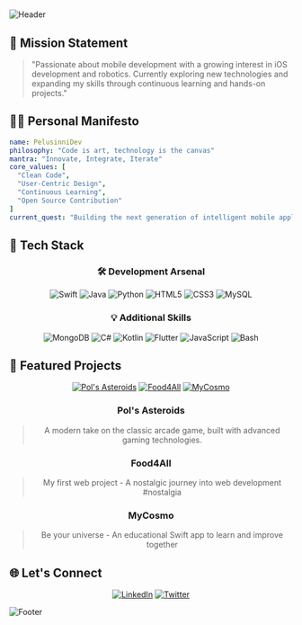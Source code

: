 # <div align="center">

![Header](https://capsule-render.vercel.app/api?type=waving&color=0:000000,100:4F4F4F&height=200&section=header&text=PelusinniDev&fontSize=60&animation=fadeIn&fontColor=ffffff&fontAlignY=35&desc=🚀%20Crafting%20the%20Future%20of%20Mobile%20Experiences%20|%20🤖%20AI%20Innovator%20|%20☁️%20Cloud%20Architect&descAlignY=55&descAlign=50)

</div>

## 🎯 Mission Statement

> "Passionate about mobile development with a growing interest in iOS development and robotics. Currently exploring new technologies and expanding my skills through continuous learning and hands-on projects."

## 🧑‍🚀 Personal Manifesto

```yaml
name: PelusinniDev
philosophy: "Code is art, technology is the canvas"
mantra: "Innovate, Integrate, Iterate"
core_values: [
  "Clean Code",
  "User-Centric Design",
  "Continuous Learning",
  "Open Source Contribution"
]
current_quest: "Building the next generation of intelligent mobile applications"
```

## 🌟 Tech Stack

<div align="center">

### 🛠️ Development Arsenal
![Swift](https://img.shields.io/badge/Swift-FA7343?style=for-the-badge&logo=swift&logoColor=white)
![Java](https://img.shields.io/badge/Java-ED8B00?style=for-the-badge&logo=openjdk&logoColor=white)
![Python](https://img.shields.io/badge/Python-3776AB?style=for-the-badge&logo=python&logoColor=white)
![HTML5](https://img.shields.io/badge/HTML5-E34F26?style=for-the-badge&logo=html5&logoColor=white)
![CSS3](https://img.shields.io/badge/CSS3-1572B6?style=for-the-badge&logo=css3&logoColor=white)
![MySQL](https://img.shields.io/badge/MySQL-4479A1?style=for-the-badge&logo=mysql&logoColor=white)

### 💡 Additional Skills
![MongoDB](https://img.shields.io/badge/MongoDB-47A248?style=for-the-badge&logo=mongodb&logoColor=white)
![C#](https://img.shields.io/badge/C%23-239120?style=for-the-badge&logo=c-sharp&logoColor=white)
![Kotlin](https://img.shields.io/badge/Kotlin-7F52FF?style=for-the-badge&logo=kotlin&logoColor=white)
![Flutter](https://img.shields.io/badge/Flutter-02569B?style=for-the-badge&logo=flutter&logoColor=white)
![JavaScript](https://img.shields.io/badge/JavaScript-F7DF1E?style=for-the-badge&logo=javascript&logoColor=black)
![Bash](https://img.shields.io/badge/Bash-4EAA25?style=for-the-badge&logo=gnu-bash&logoColor=white)

</div>

## 🚀 Featured Projects

<div align="center">

[![Pol's Asteroids](https://img.shields.io/badge/🛸_Pol's_Asteroids-4F4F4F?style=for-the-badge)](https://github.com/pelusinnidev/Pols-Asteroids)
[![Food4All](https://img.shields.io/badge/🍽️_Food4All-4F4F4F?style=for-the-badge)](https://github.com/pelusinnidev/LaSalle---DAM-M04---Food4All)
[![MyCosmo](https://img.shields.io/badge/🌌_MyCosmo-4F4F4F?style=for-the-badge)](https://github.com/pelusinnidev/MyCosmo)

### Pol's Asteroids
> A modern take on the classic arcade game, built with advanced gaming technologies.

### Food4All
> My first web project - A nostalgic journey into web development #nostalgia

### MyCosmo
> Be your universe - An educational Swift app to learn and improve together

</div>

## 🌐 Let's Connect

<div align="center">

[![LinkedIn](https://img.shields.io/badge/LinkedIn-0077B5?style=for-the-badge&logo=linkedin&logoColor=white)](www.linkedin.com/in/pol-hernàndez-319518299)
[![Twitter](https://img.shields.io/badge/Twitter-1DA1F2?style=for-the-badge&logo=twitter&logoColor=white)](https://x.com/pelusinnidev)

</div>

![Footer](https://capsule-render.vercel.app/api?type=waving&color=0:4F4F4F,100:000000&height=100&section=footer)
